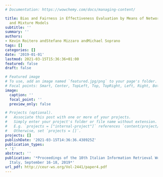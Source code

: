 ```yaml
---
# Documentation: https://wowchemy.com/docs/managing-content/

title: Bias and Fairness in Effectiveness Evaluation by Means of Network Analysis
  and Mixture Models
subtitle: ''
summary: ''
authors:
- Kevin Roitero andStefano Mizzaro andMichael Soprano
tags: []
categories: []
date: '2019-01-01'
lastmod: 2021-03-15T15:36:36+01:00
featured: false
draft: false

# Featured image
# To use, add an image named `featured.jpg/png` to your page's folder.
# Focal points: Smart, Center, TopLeft, Top, TopRight, Left, Right, BottomLeft, Bottom, BottomRight.
image:
  caption: ''
  focal_point: ''
  preview_only: false

# Projects (optional).
#   Associate this post with one or more of your projects.
#   Simply enter your project's folder or file name without extension.
#   E.g. `projects = ["internal-project"]` references `content/project/deep-learning/index.md`.
#   Otherwise, set `projects = []`.
projects: []
publishDate: '2021-03-15T14:36:36.438925Z'
publication_types:
- '1'
abstract: ''
publication: '*Proceedings of the 10th Italian Information Retrieval Workshop, Padova,
  Italy, September 16-18, 2019*'
url_pdf: http://ceur-ws.org/Vol-2441/paper4.pdf
---
```


